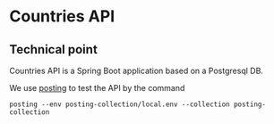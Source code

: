 # Countries API

## Technical point

Countries API is a Spring Boot application based on a Postgresql DB.

We use [posting](https://posting.sh/) to test the API by the command

```shell
posting --env posting-collection/local.env --collection posting-collection
```

